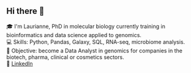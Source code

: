 ## Hi there 👋

🎓 I'm Laurianne, PhD in molecular biology currently training in bioinformatics and data science applied to genomics.  
💻 Skills: Python, Pandas, Galaxy, SQL, RNA-seq, microbiome analysis.  
🚀 Objective: become a Data Analyst in genomics for companies in the biotech, pharma, clinical or cosmetics sectors.  
🔗 [LinkedIn](www.linkedin.com/in/laurianne-daniel)
